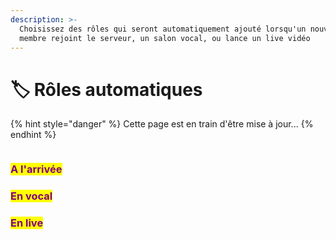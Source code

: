 ```yaml
---
description: >-
  Choisissez des rôles qui seront automatiquement ajouté lorsqu'un nouveau
  membre rejoint le serveur, un salon vocal, ou lance un live vidéo
---
```


# 🏷 Rôles automatiques

{% hint style="danger" %}
Cette page est en train d'être mise à jour...
{% endhint %}

<figure><img src="../../.gitbook/assets/Rôles automatiques.png" alt=""><figcaption></figcaption></figure>

### <mark style="color:purple;">A l'arrivée</mark>



### <mark style="color:purple;">En vocal</mark>



### <mark style="color:purple;">En live</mark>
